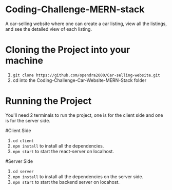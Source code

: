 # Coding-Challenge-MERN-stack
A car-selling website where one can create a car listing, view all the listings, and see the detailed view of each listing.


# Cloning the Project into your machine
1. ```git clone https://github.com/opendra2000/Car-selling-website.git```
2. cd into the Coding-Challenge-Car-Website-MERN-Stack folder

# Running the Project

You'll need 2 terminals to run the project, one is for the client side and one is for the server side.

#Client Side
1. ```cd client``` 
2. ```npm install``` to install all the dependencies.
3. ```npm start``` to start the react-server on localhost.

#Server Side
1. ```cd server```
2. ```npm install``` to install all the dependencies on the server side.
3. ```npm start``` to start the backend server on locahost.


